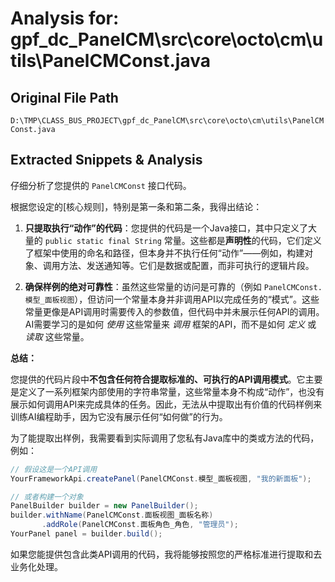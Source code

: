 # Analysis for: gpf_dc_PanelCM\src\core\octo\cm\utils\PanelCMConst.java

## Original File Path
`D:\TMP\CLASS_BUS_PROJECT\gpf_dc_PanelCM\src\core\octo\cm\utils\PanelCMConst.java`

## Extracted Snippets & Analysis
仔细分析了您提供的 `PanelCMConst` 接口代码。

根据您设定的[核心规则]，特别是第一条和第二条，我得出结论：

1.  **只提取执行“动作”的代码**：您提供的代码是一个Java接口，其中只定义了大量的 `public static final String` 常量。这些都是**声明性**的代码，它们定义了框架中使用的命名和路径，但本身并不执行任何“动作”——例如，构建对象、调用方法、发送通知等。它们是数据或配置，而非可执行的逻辑片段。

2.  **确保样例的绝对可靠性**：虽然这些常量的访问是可靠的（例如 `PanelCMConst.模型_面板视图`），但访问一个常量本身并非调用API以完成任务的“模式”。这些常量更像是API调用时需要传入的参数值，但代码中并未展示任何API的调用。AI需要学习的是如何 *使用* 这些常量来 *调用* 框架的API，而不是如何 *定义* 或 *读取* 这些常量。

**总结：**

您提供的代码片段中**不包含任何符合提取标准的、可执行的API调用模式**。它主要是定义了一系列框架内部使用的字符串常量，这些常量本身不构成“动作”，也没有展示如何调用API来完成具体的任务。因此，无法从中提取出有价值的代码样例来训练AI编程助手，因为它没有展示任何“如何做”的行为。

为了能提取出样例，我需要看到实际调用了您私有Java库中的类或方法的代码，例如：

```java
// 假设这是一个API调用
YourFrameworkApi.createPanel(PanelCMConst.模型_面板视图, "我的新面板");

// 或者构建一个对象
PanelBuilder builder = new PanelBuilder();
builder.withName(PanelCMConst.面板视图_面板名称)
       .addRole(PanelCMConst.面板角色_角色, "管理员");
YourPanel panel = builder.build();
```

如果您能提供包含此类API调用的代码，我将能够按照您的严格标准进行提取和去业务化处理。